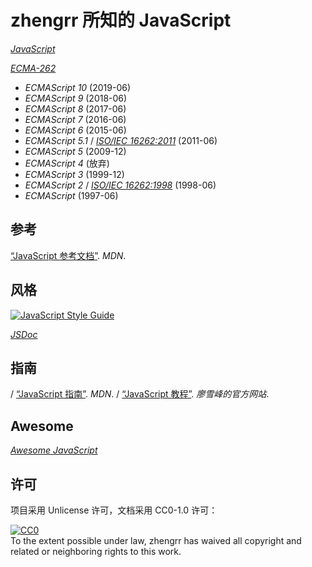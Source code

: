 # zhengrr 所知的 JavaScript

[*JavaScript*](https://developer.mozilla.org/docs/Web/JavaScript "JavaScript, 1995")

[*ECMA-262*](http://ecma-international.org/publications/standards/Ecma-262.htm)

*   *ECMAScript 10* (2019-06)
*   *ECMAScript 9* (2018-06)
*   *ECMAScript 8* (2017-06)
*   *ECMAScript 7* (2016-06)
*   *ECMAScript 6* (2015-06)
*   *ECMAScript 5.1* / [*ISO/IEC 16262:2011*](https://iso.org/standard/55755.html) (2011-06)
*   *ECMAScript 5* (2009-12)
*   *ECMAScript 4* (放弃)
*   *ECMAScript 3* (1999-12)
*   *ECMAScript 2* / [*ISO/IEC 16262:1998*](https://iso.org/standard/29696.html) (1998-06)
*   *ECMAScript* (1997-06)

## 参考

[“JavaScript 参考文档”](https://developer.mozilla.org/docs/Web/JavaScript/Reference). *MDN*.

## 风格

[![JavaScript Style Guide](https://cdn.rawgit.com/standard/standard/master/badge.svg)](https://github.com/standard/standard)

[*JSDoc*](http://usejsdoc.org/)

## 指南

/ [“JavaScript 指南”](https://developer.mozilla.org/docs/Web/JavaScript/Guide). *MDN*.
/ [“JavaScript 教程”](https://liaoxuefeng.com/wiki/1022910821149312). *廖雪峰的官方网站*.

## Awesome

[*Awesome JavaScript*](https://github.com/sorrycc/awesome-javascript)

## 许可

项目采用 Unlicense 许可，文档采用 CC0-1.0 许可：

<p xmlns:dct="https://purl.org/dc/terms/">
  <a rel="license"
     href="https://creativecommons.org/publicdomain/zero/1.0/">
    <img src="https://licensebuttons.net/p/zero/1.0/88x31.png" style="border-style: none;" alt="CC0" />
  </a>
  <br />
  To the extent possible under law,
  <span resource="[_:publisher]" rel="dct:publisher">
    <span property="dct:title">zhengrr</span></span>
  has waived all copyright and related or neighboring rights to this work.
</p>
